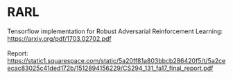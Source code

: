# RARL
Tensorflow implementation for Robust Adversarial Reinforcement Learning: \
https://arxiv.org/pdf/1703.02702.pdf \
\
Report:\
https://static1.squarespace.com/static/5a20ff81a803bbcb286420f5/t/5a2ceecac83025c41ded172b/1512894156229/CS294_131_fa17_final_report.pdf 

